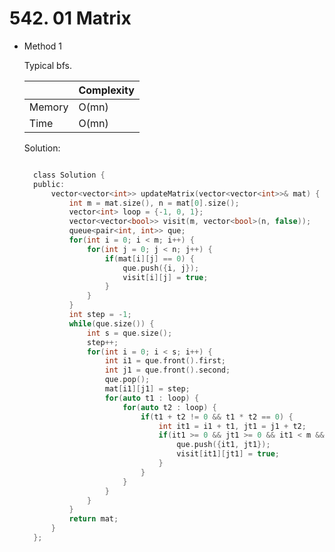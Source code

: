 # 542. 01 Matrix

- Method 1

  Typical bfs.

  |        | Complexity |
  | ------ | ---------- |
  | Memory | O(mn)      |
  | Time   | O(mn)      |

  Solution:

  ```h

    class Solution {
    public:
        vector<vector<int>> updateMatrix(vector<vector<int>>& mat) {
            int m = mat.size(), n = mat[0].size();
            vector<int> loop = {-1, 0, 1};
            vector<vector<bool>> visit(m, vector<bool>(n, false));
            queue<pair<int, int>> que;
            for(int i = 0; i < m; i++) {
                for(int j = 0; j < n; j++) {
                    if(mat[i][j] == 0) {
                        que.push({i, j});
                        visit[i][j] = true;
                    }
                }
            }
            int step = -1;
            while(que.size()) {
                int s = que.size();
                step++;
                for(int i = 0; i < s; i++) {
                    int i1 = que.front().first;
                    int j1 = que.front().second;
                    que.pop();
                    mat[i1][j1] = step;
                    for(auto t1 : loop) {
                        for(auto t2 : loop) {
                            if(t1 + t2 != 0 && t1 * t2 == 0) {
                                int it1 = i1 + t1, jt1 = j1 + t2;
                                if(it1 >= 0 && jt1 >= 0 && it1 < m && jt1 < n && !visit[it1][jt1]) {
                                    que.push({it1, jt1});
                                    visit[it1][jt1] = true;
                                }
                            }
                        }
                    }
                }
            }
            return mat;
        }
    };

  ```

<!-- - Method 2

    This is another method.

    | |   Complexity  |
    | ----------- | ----------- |
    |  Memory     | O(n) |
    |      Time       |  O(n) |


    Solution:

    ``` h



    ```

- Additional Knowledge:

    Here are some additional knowledge.



<br> -->
